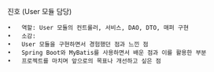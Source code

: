 진호 (User 모듈 담당)

	•	역할: User 모듈의 컨트롤러, 서비스, DAO, DTO, 매퍼 구현
	•	소감:
	•	User 모듈을 구현하면서 경험했던 점과 느낀 점
	•	Spring Boot와 MyBatis를 사용하면서 배운 점과 이를 활용한 부분
	•	프로젝트를 마치며 앞으로의 목표나 개선하고 싶은 점
